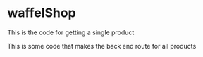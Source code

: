 # waffelShop

This is the code for getting a single product

This is some code that makes the back end route for all products
